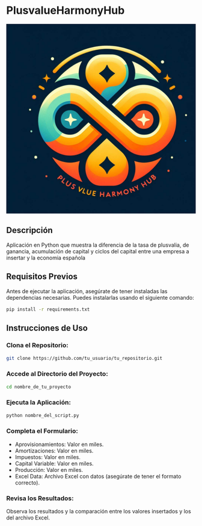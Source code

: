 # PlusvalueHarmonyHub
![Ejemplo de Imagen](images/plusharmony.jpg)

## Descripción
Aplicación en Python que muestra la diferencia de la tasa de plusvalia, de ganancia, acumulación de capital y ciclos del capital entre una empresa a insertar y la economia española

## Requisitos Previos

Antes de ejecutar la aplicación, asegúrate de tener instaladas las dependencias necesarias. Puedes instalarlas usando el siguiente comando:

```bash
pip install -r requirements.txt
```
## Instrucciones de Uso

### Clona el Repositorio:

```bash
git clone https://github.com/tu_usuario/tu_repositorio.git
```

### Accede al Directorio del Proyecto:

```bash
cd nombre_de_tu_proyecto
```

### Ejecuta la Aplicación:

```bash
python nombre_del_script.py
```
### Completa el Formulario:

- Aprovisionamientos: Valor en miles.
- Amortizaciones: Valor en miles.
- Impuestos: Valor en miles.
- Capital Variable: Valor en miles.
- Producción: Valor en miles.
- Excel Data: Archivo Excel con datos (asegúrate de tener el formato correcto).

### Revisa los Resultados:

Observa los resultados y la comparación entre los valores insertados y los del archivo Excel.

